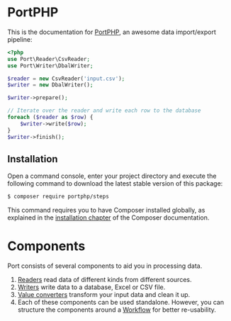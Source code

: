 # PortPHP

This is the documentation for [PortPHP](https://github.com/portphp/portphp),
an awesome data import/export pipeline:

```php
<?php
use Port\Reader\CsvReader;
use Port\Writer\DbalWriter;

$reader = new CsvReader('input.csv');
$writer = new DbalWriter();

$writer->prepare();

// Iterate over the reader and write each row to the database
foreach ($reader as $row) {
    $writer->write($row);
}
$writer->finish();
```

## Installation

Open a command console, enter your project directory and execute the
following command to download the latest stable version of this package:

```bash
$ composer require portphp/steps
```

This command requires you to have Composer installed globally, as explained
in the [installation chapter](https://getcomposer.org/doc/00-intro.md)
of the Composer documentation.

# Components

Port consists of several components to aid you in processing data.

1. [Readers](readers.md) read data of different kinds from different sources.
1. [Writers](writers.md) write data to a database, Excel or CSV file.
1. [Value converters](converters.md) transform your input data and clean it up.
1. Each of these components can be used standalone. However, you can structure
   the components around a [Workflow](workflow.md) for better re-usability.
